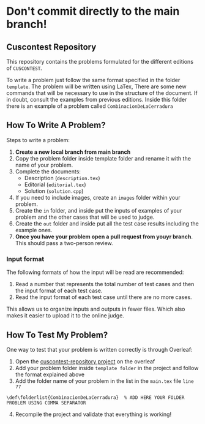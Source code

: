 # Don't commit directly to the main branch!

## Cuscontest Repository

This repository contains the problems formulated for the different editions of `CUSCONTEST`.

To write a problem just follow the same format specified in the folder `template`. The problem will be written using LaTex, There are some new commands that will be necessary to use in the structure of the document. If in doubt, consult the examples from previous editions. Inside this folder there is an example of a problem called `CombinacionDeLaCerradura`

## How To Write A Problem?

Steps to write a problem:

1. **Create a new local branch from main branch**
2. Copy the problem folder inside template folder and rename it with the name of your problem.
3. Complete the documents:
    - Description (`description.tex`)
    - Editorial (`editorial.tex`)
    - Solution (`solution.cpp`)
4. If you need to include images, create an `images` folder within your problem.
5. Create the `in` folder, and inside put the inputs of examples of your problem and the other cases that will be used to judge.
6. Create the `out` folder and inside put all the test case results including the example ones.
7. **Once you have your problem open a pull request from youyr branch**. This should pass a two-person review.

### Input format

The following formats of how the input will be read are recommended:

1. Read a number that represents the total number of test cases and then the input format of each test case.
2. Read the input format of each test case until there are no more cases.

This allows us to organize inputs and outputs in fewer files. Which also makes it easier to upload it to the online judge.

## How To Test My Problem?

One way to test that your problem is written correctly is through Overleaf:

1. Open the [cuscontest-repository project](https://www.overleaf.com/9544566223xxngyxghkmby#e048af) on the overleaf
2. Add your problem folder inside `template folder` in the project and follow the format explained above
3. Add the folder name of your problem in the list in the `main.tex` file `line 77`
```
\def\folderlist{CombinacionDeLaCerradura}  % ADD HERE YOUR FOLDER PROBLEM USING COMMA SEPARATOR
```
4. Recompile the project and validate that everything is working!


